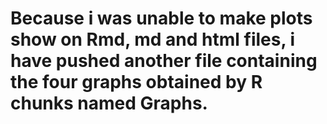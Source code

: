 # Because i was unable to make plots show on Rmd, md and html files, i have pushed another file containing the four graphs obtained by R chunks named Graphs.
